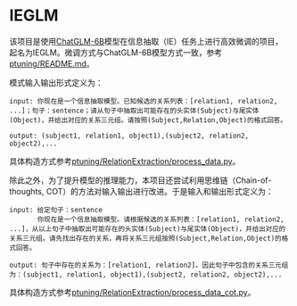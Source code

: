 # IEGLM

该项目是使用[ChatGLM-6B](https://github.com/THUDM/ChatGLM-6B)模型在信息抽取（IE）任务上进行高效微调的项目，起名为IEGLM。微调方式与ChatGLM-6B模型方式一致，参考[ptuning/README.md](ptuning/README.md)。

模式输入输出形式定义为：

```
input: 你现在是一个信息抽取模型。已知候选的关系列表：[relation1, relation2, ...]；句子：sentence；请从句子中抽取出可能存在的头实体(Subject)与尾实体(Object)，并给出对应的关系三元组。请按照(Subject,Relation,Object)的格式回答。

output: (subject1, relation1, object1),(subject2, relation2, object2),...
```
具体构造方式参考[ptuning/RelationExtraction/process_data.py](ptuning/RelationExtraction/process_data.py)。

除此之外，为了提升模型的推理能力，本项目还尝试利用思维链（Chain-of-thoughts, COT）的方法对输入输出进行改进。于是输入和输出形式定义为：

```
input: 给定句子：sentence
       你现在是一个信息抽取模型。请根据候选的关系列表：[relation1, relation2, ...]，从以上句子中抽取出可能存在的头实体(Subject)与尾实体(Object)，并给出对应的关系三元组。请先找出存在的关系，再将关系三元组按照(Subject,Relation,Object)的格式回答。

output: 句子中存在的关系为：[relation1, relation2]。因此句子中包含的关系三元组为：(subject1, relation1, object1),(subject2, relation2, object2),...
```
具体构造方式参考[ptuning/RelationExtraction/process_data_cot.py](ptuning/RelationExtraction/process_data_cot.py)。
